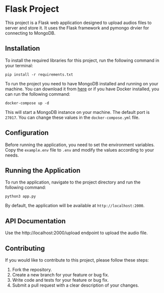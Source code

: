 # Flask Project

This project is a Flask web application designed to upload audios files to server and store it. It uses the Flask framework and pymongo drvier for connecting to MongoDB. 

## Installation

To install the required libraries for this project, run the following command in your terminal:

```pip install -r requirements.txt```

To run the project you need to have MongoDB installed and running on your machine. You can download it from [here](https://www.mongodb.com/try/download/community) or if you have Docker installed, you can run the following command:

```docker-compose up -d```

This will start a MongoDB instance on your machine. The default port is `27017`. You can change these values in the `docker-compose.yml` file.


## Configuration

Before running the application, you need to set the environment variables. Copy the `example.env` file to `.env` and modify the values according to your needs.


## Running the Application

To run the application, navigate to the project directory and run the following command:

```python3 app.py```


By default, the application will be available at `http://localhost:2000`.

## API Documentation

Use the http://localhost:2000/upload endpoint to upload the audio file.


## Contributing

If you would like to contribute to this project, please follow these steps:

1. Fork the repository.
2. Create a new branch for your feature or bug fix.
3. Write code and tests for your feature or bug fix.
4. Submit a pull request with a clear description of your changes.
